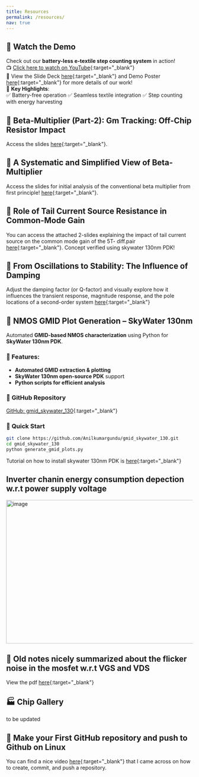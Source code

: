 ```yaml
---
title: Resources
permalink: /resources/
nav: true
---
```


## 🎥 Watch the Demo  
Check out our **battery-less e-textile step counting system** in action!  
📺 [Click here to watch on YouTube](https://www.youtube.com/watch?v=TVmZA9vIDyw){:target="_blank"}  
📑 View the Slide Deck [here](/files/VLSI_2024_Session_C27_v3.pdf){:target="_blank"} and Demo Poster [here](/files/2024_VLSI_Demo_Poster.pdf){:target="_blank"} for more details of our work!  
🚀 **Key Highlights**:  
✅ Battery-free operation  ✅ Seamless textile integration  ✅ Step counting with energy harvesting

## 📌 Beta-Multiplier (Part-2): Gm Tracking: Off-Chip Resistor Impact 
Access the slides [here](/files/BETA_MULTIPLIER_PART_2.pdf){:target="_blank"}.


## 📌 A Systematic and Simplified View of Beta-Multiplier
Access the slides for initial analysis of the conventional beta multiplier from first principle! [here](/files/BETA_MULTIPLIER.pdf){:target="_blank"}. 

## 📌 Role of Tail Current Source Resistance in Common-Mode Gain
You can access the attached 2-slides explaining the impact of tail current source on the common mode gain of the 5T- diff.pair [here](/files/COMMON_MODE_GAIN.pdf){:target="_blank"}. Concept verified using skywater 130nm PDK! 

## 📌 From Oscillations to Stability: The Influence of Damping
Adjust the damping factor (or Q-factor) and visually explore how it influences the transient response, magnitude response, and the pole locations of a second-order system [here](https://anilkumargunduappio-vn7g32vsgc8x5qsybdbuqx.streamlit.app/){:target="_blank"}

## 📌 NMOS GMID Plot Generation – SkyWater 130nm
Automated **GMID-based NMOS characterization** using Python for **SkyWater 130nm PDK**.
### 🔹 Features:  
- **Automated GMID extraction & plotting**
- **SkyWater 130nm open-source PDK** support
- **Python scripts for efficient analysis**  
### 📂 **GitHub Repository**
[GitHub: gmid_skywater_130](https://github.com/Anilkumargundu/gmid_skywater_130){:target="_blank"}  
### 🚀 **Quick Start**
```bash
git clone https://github.com/Anilkumargundu/gmid_skywater_130.git
cd gmid_skywater_130
python generate_gmid_plots.py
```
Tutorial on how to install skywater 130nm PDK is [here](https://github.com/bmurmann/EE628.git){:target="_blank"}

## Inverter chanin energy consumption depection w.r.t power supply voltage 
<img width="527" height="387" alt="image" src="https://github.com/user-attachments/assets/6ca4227f-32d4-4247-801a-f6012c591ae1" />


## 📌 Old notes nicely summarized about the flicker noise in the mosfet w.r.t VGS and VDS
View the pdf [here](/files/noise_in_mosfet.pdf){:target="_blank"}

## 🏭 Chip Gallery
to be updated
 
## 📌 Make your First GitHub repository and push to Github on Linux
You can find a nice video [here](https://www.youtube.com/watch?v=bvi37IbJXS4){:target="_blank"} that I came across on how to create, commit, and push a repository.
